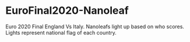# EuroFinal2020-Nanoleaf
Euro 2020 Final England Vs Italy. Nanoleafs light up based on who scores. Lights represent national flag of each country.

